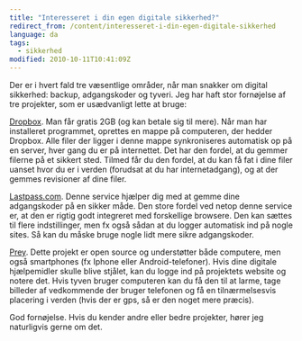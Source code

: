 ```yaml
---
title: "Interesseret i din egen digitale sikkerhed?"
redirect_from: /content/interesseret-i-din-egen-digitale-sikkerhed
language: da
tags:
  - sikkerhed
modified: 2010-10-11T10:41:09Z
---
```


Der er i hvert fald tre væsentlige områder, når man snakker om digital sikkerhed: backup, adgangskoder og tyveri. Jeg har haft stor fornøjelse af tre projekter, som er usædvanligt lette at bruge:

[Dropbox](http://www.dropbox.com/referrals/NTI4NjAyNzk). Man får gratis 2GB (og kan betale sig til mere). Når man har installeret programmet, oprettes en mappe på computeren, der hedder Dropbox. Alle filer der ligger i denne mappe synkroniseres automatisk op på en server, hver gang du er på internettet. Det har den fordel, at du gemmer filerne på et sikkert sted. Tilmed får du den fordel, at du kan få fat i dine filer uanset hvor du er i verden (forudsat at du har internetadgang), og at der gemmes revisioner af dine filer.

[Lastpass.com](http://lastpass.com/). Denne service hjælper dig med at gemme dine adgangskoder på en sikker måde. Den store fordel ved netop denne service er, at den er rigtig godt integreret med forskellige browsere. Den kan sættes til flere indstillinger, men fx også sådan at du logger automatisk ind på nogle sites. Så kan du måske bruge nogle lidt mere sikre adgangskoder.

[Prey](http://preyproject.com/). Dette projekt er open source og understøtter både computere, men også smartphones (fx Iphone eller Android-telefoner). Hvis dine digitale hjælpemidler skulle blive stjålet, kan du logge ind på projektets website og notere det. Hvis tyven bruger computeren kan du få den til at larme, tage billeder af vedkommende der bruger telefonen og få en tilnærmelsesvis placering i verden (hvis der er gps, så er den noget mere præcis).

God fornøjelse. Hvis du kender andre eller bedre projekter, hører jeg naturligvis gerne om det.
